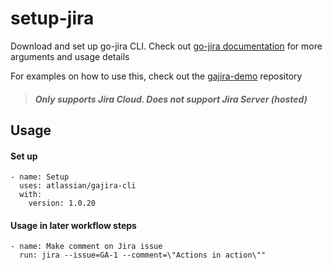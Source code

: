 # setup-jira
Download and set up go-jira CLI. Check out [go-jira documentation](https://github.com/Netflix-Skunkworks/go-jira) for more arguments and usage details

For examples on how to use this, check out the [gajira-demo](https://github.com/atlassian/gajira-demo) repository

> ##### Only supports Jira Cloud. Does not support Jira Server (hosted)

## Usage

#### Set up 
```
- name: Setup
  uses: atlassian/gajira-cli
  with:
    version: 1.0.20
```

#### Usage in later workflow steps
```
- name: Make comment on Jira issue
  run: jira --issue=GA-1 --comment=\"Actions in action\""
```
